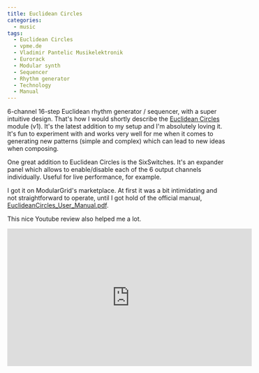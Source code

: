 ```yaml
---
title: Euclidean Circles
categories:
  - music
tags:
  - Euclidean Circles
  - vpme.de
  - Vladimir Pantelic Musikelektronik
  - Eurorack
  - Modular synth
  - Sequencer
  - Rhythm generator
  - Technology
  - Manual
---
```


6-channel 16-step Euclidean rhythm generator / sequencer, with a super intuitive design. That's how I would shortly describe the <a href="https://vpme.de/euclidean-circles/" target="_blank" alt="Euclidean Circles">Euclidean Circles</a> module (v1). It's the latest addition to my setup and I'm absolutely loving it. It's fun to experiment with and works very well for me when it comes to generating new patterns (simple and complex) which can lead to new ideas when composing.

One great addition to Euclidean Circles is the SixSwitches. It's an expander panel which allows to enable/disable each of the 6 output channels individually. Useful for live performance, for example.

I got it on ModularGrid's marketplace. At first it was a bit intimidating and not straightforward to operate, until I got hold of the official manual, <a href="/pdfs/manuals-sheets/EuclideanCircles_User_Manual.pdf" target="_blank" alt="Euclidean Circles v1 manual">EuclideanCircles_User_Manual.pdf</a>.

This nice Youtube review also helped me a lot.

<iframe width="560" height="315" src="https://www.youtube.com/embed/Bz_R4S-Ktbw" frameborder="0" allow="accelerometer; autoplay; clipboard-write; encrypted-media; gyroscope; picture-in-picture" allowfullscreen class="align-center"></iframe>
